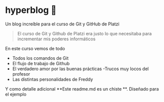 # hyperblog :blue_heart:
Un blog increíble para el curso de Git y GitHub de Platzi
> El curso de Git y Github de Platzi era justo lo que necesitaba para incrementar mis poderes informáticos

En este curso vemos de todo
- Todos los comandos de Git
- El flujo de trabajo de Github
- El verdadero amor por las buenas prácticas
-Trucos muy locos del profesor
- Las distintas personalidades de Freddy

Y como detalle adicional **Este readme.md es un chiste **. Diseñado para el ejemplo
